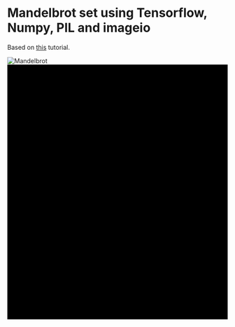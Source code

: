 # Mandelbrot set using Tensorflow, Numpy, PIL and imageio

Based on [this](http://www.tensorflow.org/tutorials/mandelbrot/) tutorial.

![Mandelbrot](gifs/mandelbrot.gif)
![Multibrot](gifs/multibrot.gif)
